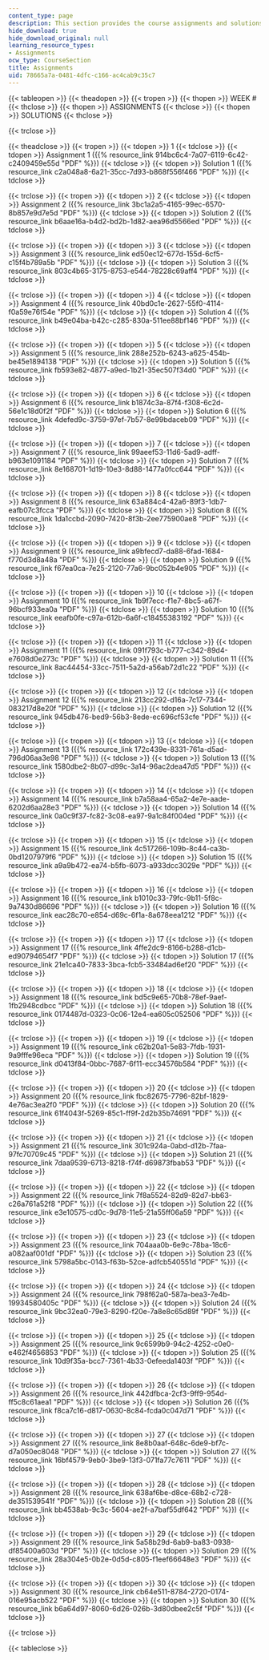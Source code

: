 ```yaml
---
content_type: page
description: This section provides the course assignments and solutions.
hide_download: true
hide_download_original: null
learning_resource_types:
- Assignments
ocw_type: CourseSection
title: Assignments
uid: 78665a7a-0481-4dfc-c166-ac4cab9c35c7
---
```


{{< tableopen >}}
{{< theadopen >}}
{{< tropen >}}
{{< thopen >}}
WEEK #
{{< thclose >}}
{{< thopen >}}
ASSIGNMENTS
{{< thclose >}}
{{< thopen >}}
SOLUTIONS
{{< thclose >}}

{{< trclose >}}

{{< theadclose >}}
{{< tropen >}}
{{< tdopen >}}
1
{{< tdclose >}}
{{< tdopen >}}
Assignment 1 ({{% resource_link 914bc6c4-7a07-6119-6c42-c2409459e55d "PDF" %}})
{{< tdclose >}}
{{< tdopen >}}
Solution 1 ({{% resource_link c2a048a8-6a21-35cc-7d93-b868f556f466 "PDF" %}})
{{< tdclose >}}

{{< trclose >}}
{{< tropen >}}
{{< tdopen >}}
2
{{< tdclose >}}
{{< tdopen >}}
Assignment 2 ({{% resource_link 3bc1a2a5-4165-99ec-6570-8b857e9d7e5d "PDF" %}})
{{< tdclose >}}
{{< tdopen >}}
Solution 2 ({{% resource_link b6aae16a-b4d2-bd2b-1d82-aea96d5566ed "PDF" %}})
{{< tdclose >}}

{{< trclose >}}
{{< tropen >}}
{{< tdopen >}}
3
{{< tdclose >}}
{{< tdopen >}}
Assignment 3 ({{% resource_link ed50ec12-677d-155d-6cf5-c15f4b789a5b "PDF" %}})
{{< tdclose >}}
{{< tdopen >}}
Solution 3 ({{% resource_link 803c4b65-3175-8753-e544-78228c69aff4 "PDF" %}})
{{< tdclose >}}

{{< trclose >}}
{{< tropen >}}
{{< tdopen >}}
4
{{< tdclose >}}
{{< tdopen >}}
Assignment 4 ({{% resource_link 40bd0c1e-2627-55f0-4114-f0a59e76f54e "PDF" %}})
{{< tdclose >}}
{{< tdopen >}}
Solution 4 ({{% resource_link b49e04ba-b42c-c285-830a-511ee88bf146 "PDF" %}})
{{< tdclose >}}

{{< trclose >}}
{{< tropen >}}
{{< tdopen >}}
5
{{< tdclose >}}
{{< tdopen >}}
Assignment 5 ({{% resource_link 288e252b-6243-a625-454b-be45e1894138 "PDF" %}})
{{< tdclose >}}
{{< tdopen >}}
Solution 5 ({{% resource_link fb593e82-4877-a9ed-1b21-35ec507f34d0 "PDF" %}})
{{< tdclose >}}

{{< trclose >}}
{{< tropen >}}
{{< tdopen >}}
6
{{< tdclose >}}
{{< tdopen >}}
Assignment 6 ({{% resource_link b1874c3a-87f4-f308-6c2d-56e1c18d0f2f "PDF" %}})
{{< tdclose >}}
{{< tdopen >}}
Solution 6 ({{% resource_link 4defed9c-3759-97ef-7b57-8e99bdaceb09 "PDF" %}})
{{< tdclose >}}

{{< trclose >}}
{{< tropen >}}
{{< tdopen >}}
7
{{< tdclose >}}
{{< tdopen >}}
Assignment 7 ({{% resource_link 99aeef53-11d6-5ad9-adff-b963e1091184 "PDF" %}})
{{< tdclose >}}
{{< tdopen >}}
Solution 7 ({{% resource_link 8e168701-1d19-10e3-8d88-1477a0fcc644 "PDF" %}})
{{< tdclose >}}

{{< trclose >}}
{{< tropen >}}
{{< tdopen >}}
8
{{< tdclose >}}
{{< tdopen >}}
Assignment 8 ({{% resource_link 63a884c4-42a6-89f3-1db7-eafb07c3fcca "PDF" %}})
{{< tdclose >}}
{{< tdopen >}}
Solution 8 ({{% resource_link 1da1ccbd-2090-7420-8f3b-2ee775900ae8 "PDF" %}})
{{< tdclose >}}

{{< trclose >}}
{{< tropen >}}
{{< tdopen >}}
9
{{< tdclose >}}
{{< tdopen >}}
Assignment 9 ({{% resource_link a9bfecd7-da88-6fad-1684-f770d3d8a48a "PDF" %}})
{{< tdclose >}}
{{< tdopen >}}
Solution 9 ({{% resource_link f67ea0ca-7e25-2120-77a6-9bc052b4e905 "PDF" %}})
{{< tdclose >}}

{{< trclose >}}
{{< tropen >}}
{{< tdopen >}}
10
{{< tdclose >}}
{{< tdopen >}}
Assignment 10 ({{% resource_link 1b9f7ecc-f1e7-8bc5-a67f-96bcf933ea0a "PDF" %}})
{{< tdclose >}}
{{< tdopen >}}
Solution 10 ({{% resource_link eeafb0fe-c97a-612b-6a6f-c18455383192 "PDF" %}})
{{< tdclose >}}

{{< trclose >}}
{{< tropen >}}
{{< tdopen >}}
11
{{< tdclose >}}
{{< tdopen >}}
Assignment 11 ({{% resource_link 091f793c-b777-c342-89d4-e7608d0e273c "PDF" %}})
{{< tdclose >}}
{{< tdopen >}}
Solution 11 ({{% resource_link 8ac44454-33cc-7511-5a2d-a56ab72d1c22 "PDF" %}})
{{< tdclose >}}

{{< trclose >}}
{{< tropen >}}
{{< tdopen >}}
12
{{< tdclose >}}
{{< tdopen >}}
Assignment 12 ({{% resource_link 213cc292-d16a-7c17-7344-083217d8e20f "PDF" %}})
{{< tdclose >}}
{{< tdopen >}}
Solution 12 ({{% resource_link 945db476-bed9-56b3-8ede-ec696cf53cfe "PDF" %}})
{{< tdclose >}}

{{< trclose >}}
{{< tropen >}}
{{< tdopen >}}
13
{{< tdclose >}}
{{< tdopen >}}
Assignment 13 ({{% resource_link 172c439e-8331-761a-d5ad-796d06aa3e98 "PDF" %}})
{{< tdclose >}}
{{< tdopen >}}
Solution 13 ({{% resource_link 1580dbe2-8b07-d99c-3a14-96ac2dea47d5 "PDF" %}})
{{< tdclose >}}

{{< trclose >}}
{{< tropen >}}
{{< tdopen >}}
14
{{< tdclose >}}
{{< tdopen >}}
Assignment 14 ({{% resource_link b7a58aa4-65a2-4e7e-aade-6202d6aa28e3 "PDF" %}})
{{< tdclose >}}
{{< tdopen >}}
Solution 14 ({{% resource_link 0a0c9f37-fc82-3c08-ea97-9a1c84f004ed "PDF" %}})
{{< tdclose >}}

{{< trclose >}}
{{< tropen >}}
{{< tdopen >}}
15
{{< tdclose >}}
{{< tdopen >}}
Assignment 15 ({{% resource_link 4c517266-109b-8c44-ca3b-0bd1207979f6 "PDF" %}})
{{< tdclose >}}
{{< tdopen >}}
Solution 15 ({{% resource_link a9a9b472-ea74-b5fb-6073-a933dcc3029e "PDF" %}})
{{< tdclose >}}

{{< trclose >}}
{{< tropen >}}
{{< tdopen >}}
16
{{< tdclose >}}
{{< tdopen >}}
Assignment 16 ({{% resource_link b1010c33-79fc-9b11-5f8c-9a7430d86696 "PDF" %}})
{{< tdclose >}}
{{< tdopen >}}
Solution 16 ({{% resource_link eac28c70-e854-d69c-6f1a-8a678eea1212 "PDF" %}})
{{< tdclose >}}

{{< trclose >}}
{{< tropen >}}
{{< tdopen >}}
17
{{< tdclose >}}
{{< tdopen >}}
Assignment 17 ({{% resource_link 4ffe2dc9-8166-b288-d1cb-ed90794654f7 "PDF" %}})
{{< tdclose >}}
{{< tdopen >}}
Solution 17 ({{% resource_link 21e1ca40-7833-3bca-fcb5-33484ad6ef20 "PDF" %}})
{{< tdclose >}}

{{< trclose >}}
{{< tropen >}}
{{< tdopen >}}
18
{{< tdclose >}}
{{< tdopen >}}
Assignment 18 ({{% resource_link bd5c9e65-70b8-78ef-9aef-1fb2948cdbcc "PDF" %}})
{{< tdclose >}}
{{< tdopen >}}
Solution 18 ({{% resource_link 0174487d-0323-0c06-12e4-ea605c052506 "PDF" %}})
{{< tdclose >}}

{{< trclose >}}
{{< tropen >}}
{{< tdopen >}}
19
{{< tdclose >}}
{{< tdopen >}}
Assignment 19 ({{% resource_link c62b20a1-5e83-7fdb-1931-9a9fffe96eca "PDF" %}})
{{< tdclose >}}
{{< tdopen >}}
Solution 19 ({{% resource_link d0413f84-0bbc-7687-6f11-ecc34576b584 "PDF" %}})
{{< tdclose >}}

{{< trclose >}}
{{< tropen >}}
{{< tdopen >}}
20
{{< tdclose >}}
{{< tdopen >}}
Assignment 20 ({{% resource_link fbc82675-7796-82bf-1829-4e76ac3ea2f0 "PDF" %}})
{{< tdclose >}}
{{< tdopen >}}
Solution 20 ({{% resource_link 61f4043f-5269-85c1-ff9f-2d2b35b74691 "PDF" %}})
{{< tdclose >}}

{{< trclose >}}
{{< tropen >}}
{{< tdopen >}}
21
{{< tdclose >}}
{{< tdopen >}}
Assignment 21 ({{% resource_link 301c924a-0abd-d12b-7faa-97fc70709c45 "PDF" %}})
{{< tdclose >}}
{{< tdopen >}}
Solution 21 ({{% resource_link 7daa9539-6713-8218-f74f-d69873fbab53 "PDF" %}})
{{< tdclose >}}

{{< trclose >}}
{{< tropen >}}
{{< tdopen >}}
22
{{< tdclose >}}
{{< tdopen >}}
Assignment 22 ({{% resource_link 7f8a5524-82d9-82d7-bb63-c26a761a52f8 "PDF" %}})
{{< tdclose >}}
{{< tdopen >}}
Solution 22 ({{% resource_link e3e10575-cd0c-9d78-11e5-21a55ff06a59 "PDF" %}})
{{< tdclose >}}

{{< trclose >}}
{{< tropen >}}
{{< tdopen >}}
23
{{< tdclose >}}
{{< tdopen >}}
Assignment 23 ({{% resource_link 704aaa0b-6e9c-78ba-18c6-a082aaf001df "PDF" %}})
{{< tdclose >}}
{{< tdopen >}}
Solution 23 ({{% resource_link 5798a5bc-0143-f63b-52ce-adfcb540551d "PDF" %}})
{{< tdclose >}}

{{< trclose >}}
{{< tropen >}}
{{< tdopen >}}
24
{{< tdclose >}}
{{< tdopen >}}
Assignment 24 ({{% resource_link 798f62a0-587a-bea3-7e4b-19934580405c "PDF" %}})
{{< tdclose >}}
{{< tdopen >}}
Solution 24 ({{% resource_link 9bc32ea0-79e3-8290-f20e-7a8e8c65d89f "PDF" %}})
{{< tdclose >}}

{{< trclose >}}
{{< tropen >}}
{{< tdopen >}}
25
{{< tdclose >}}
{{< tdopen >}}
Assignment 25 ({{% resource_link 9c6599b9-94c2-4252-c0e0-e462f4656853 "PDF" %}})
{{< tdclose >}}
{{< tdopen >}}
Solution 25 ({{% resource_link 10d9f35a-bcc7-7361-4b33-0efeeda1403f "PDF" %}})
{{< tdclose >}}

{{< trclose >}}
{{< tropen >}}
{{< tdopen >}}
26
{{< tdclose >}}
{{< tdopen >}}
Assignment 26 ({{% resource_link 442dfbca-2cf3-9ff9-954d-ff5c8c61aea1 "PDF" %}})
{{< tdclose >}}
{{< tdopen >}}
Solution 26 ({{% resource_link f8ca7c16-d817-0630-8c84-fcda0c047d71 "PDF" %}})
{{< tdclose >}}

{{< trclose >}}
{{< tropen >}}
{{< tdopen >}}
27
{{< tdclose >}}
{{< tdopen >}}
Assignment 27 ({{% resource_link 8e8b0aaf-648c-6de9-bf7c-d7a050ec8048 "PDF" %}})
{{< tdclose >}}
{{< tdopen >}}
Solution 27 ({{% resource_link 16bf4579-9eb0-3be9-13f3-071fa77c7611 "PDF" %}})
{{< tdclose >}}

{{< trclose >}}
{{< tropen >}}
{{< tdopen >}}
28
{{< tdclose >}}
{{< tdopen >}}
Assignment 28 ({{% resource_link 638af6be-d8ce-68b2-c728-de351539541f "PDF" %}})
{{< tdclose >}}
{{< tdopen >}}
Solution 28 ({{% resource_link bb4538ab-9c3c-5604-ae2f-a7baf55df642 "PDF" %}})
{{< tdclose >}}

{{< trclose >}}
{{< tropen >}}
{{< tdopen >}}
29
{{< tdclose >}}
{{< tdopen >}}
Assignment 29 ({{% resource_link 5a58b29d-6ab9-ba83-0938-df85400a603d "PDF" %}})
{{< tdclose >}}
{{< tdopen >}}
Solution 29 ({{% resource_link 28a304e5-0b2e-0d5d-c805-f1eef66648e3 "PDF" %}})
{{< tdclose >}}

{{< trclose >}}
{{< tropen >}}
{{< tdopen >}}
30
{{< tdclose >}}
{{< tdopen >}}
Assignment 30 ({{% resource_link cb64e511-8784-2720-0174-016e95acb522 "PDF" %}})
{{< tdclose >}}
{{< tdopen >}}
Solution 30 ({{% resource_link b6a64d97-8060-6d26-026b-3d80dbee2c5f "PDF" %}})
{{< tdclose >}}

{{< trclose >}}

{{< tableclose >}}
